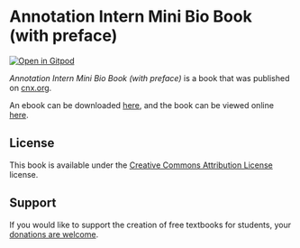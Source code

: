 # Annotation Intern Mini Bio Book (with preface)

[![Open in Gitpod](https://gitpod.io/button/open-in-gitpod.svg)](https://gitpod.io/from-referrer/)

_Annotation Intern Mini Bio Book (with preface)_ is a book that was published on [cnx.org](https://cnx.org/).

An ebook can be downloaded [here](https://github.com/cnx-user-books/cnxbook-annotation-intern-mini-bio-book-with-preface/releases/latest), and the book can be viewed online [here](https://github.com/cnx-user-books/cnxbook-annotation-intern-mini-bio-book-with-preface/releases/latest).

## License
This book is available under the [Creative Commons Attribution License](./LICENSE) license.

## Support
If you would like to support the creation of free textbooks for students, your [donations are welcome](https://riceconnect.rice.edu/donation/support-openstax-banner).
